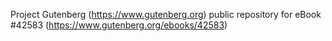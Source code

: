 Project Gutenberg (https://www.gutenberg.org) public repository for eBook #42583 (https://www.gutenberg.org/ebooks/42583)

